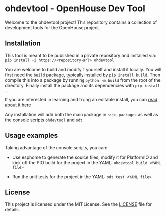 # ohdevtool - OpenHouse Dev Tool

Welcome to the ohdevtool project! This repository contains a collection of development tools for the OpenHouse project.

## Installation

This tool is meant to be published in a private repository and installed via: `pip install -i https://<repository-url> ohdevtool`

You are welcome to build and modify it yourself and install it locally.  You will first need the `build` package, typically installed by `pip install build`.
Then compile this into a package by running `python -m build` from the root of the directory.  Finally install the package and its dependencies with `pip install .`

If you are interested in learning and trying an editable install, you can [read about it here](https://setuptools.pypa.io/en/latest/userguide/development_mode.html)

Any installation will add both the main package in `site-packages` as well as the console scripts `ohdevtool` and `odt`.

## Usage examples

Taking advantage of the console scripts, you can: 

- Use esphome to generate the source files, modify it for PlatformIO and kick off the PIO build for the project in the YAML:
    `ohdevtool build <YAML file>`

- Run the unit tests for the project in the YAML:
    `odt test <YAML file>`

## License

This project is licensed under the MIT License. See the [LICENSE](LICENSE) file for details.
